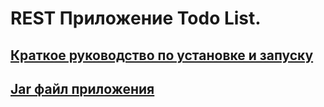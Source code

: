 # REST Приложение Todo List. 
## [Краткое руководство по установке и запуску](https://github.com/SergeevNikita/todo-list/blob/main/HELP.md)
## [Jar файл приложения](https://github.com/SergeevNikita/todo-list/blob/main/bin/todo-list.jar)
